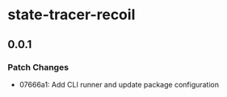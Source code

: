 # state-tracer-recoil

## 0.0.1

### Patch Changes

- 07666a1: Add CLI runner and update package configuration
